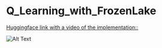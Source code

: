 # Q_Learning_with_FrozenLake

[Huggingface link with a video of the implementation:: ](https://huggingface.co/iiShreya/frozenLake_4x4_nonSlippery)

![Alt Text](https://huggingface.co/iiShreya/frozenLake_4x4_nonSlippery)





